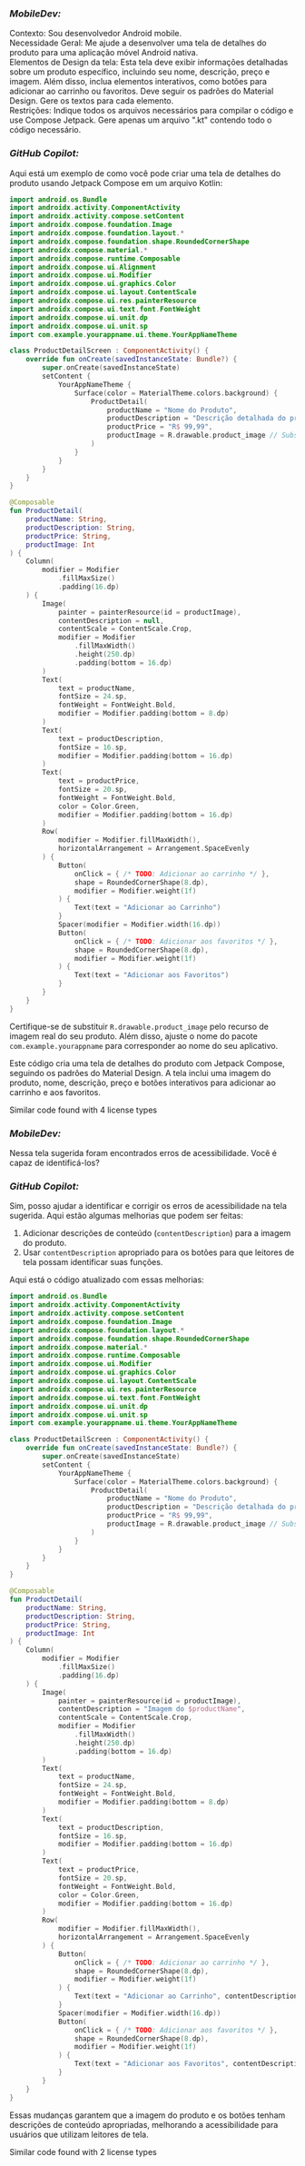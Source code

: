### *MobileDev:* 
Contexto: Sou desenvolvedor Android mobile.<br>
Necessidade Geral: Me ajude a desenvolver uma tela de detalhes do produto para uma aplicação móvel Android nativa.<br>
Elementos de Design da tela: Esta tela deve exibir informações detalhadas sobre um produto específico, incluindo seu nome, descrição, preço e imagem. Além disso, inclua elementos interativos, como botões para adicionar ao carrinho ou favoritos. Deve seguir os padrões do Material Design. Gere os textos para cada elemento.<br>
Restrições: Indique todos os arquivos necessários para compilar o código e use Compose Jetpack. Gere apenas um arquivo ".kt" contendo todo o código necessário.

### *GitHub Copilot:*
Aqui está um exemplo de como você pode criar uma tela de detalhes do produto usando Jetpack Compose em um arquivo Kotlin:

```kotlin
import android.os.Bundle
import androidx.activity.ComponentActivity
import androidx.activity.compose.setContent
import androidx.compose.foundation.Image
import androidx.compose.foundation.layout.*
import androidx.compose.foundation.shape.RoundedCornerShape
import androidx.compose.material.*
import androidx.compose.runtime.Composable
import androidx.compose.ui.Alignment
import androidx.compose.ui.Modifier
import androidx.compose.ui.graphics.Color
import androidx.compose.ui.layout.ContentScale
import androidx.compose.ui.res.painterResource
import androidx.compose.ui.text.font.FontWeight
import androidx.compose.ui.unit.dp
import androidx.compose.ui.unit.sp
import com.example.yourappname.ui.theme.YourAppNameTheme

class ProductDetailScreen : ComponentActivity() {
    override fun onCreate(savedInstanceState: Bundle?) {
        super.onCreate(savedInstanceState)
        setContent {
            YourAppNameTheme {
                Surface(color = MaterialTheme.colors.background) {
                    ProductDetail(
                        productName = "Nome do Produto",
                        productDescription = "Descrição detalhada do produto.",
                        productPrice = "R$ 99,99",
                        productImage = R.drawable.product_image // Substitua pelo seu recurso de imagem
                    )
                }
            }
        }
    }
}

@Composable
fun ProductDetail(
    productName: String,
    productDescription: String,
    productPrice: String,
    productImage: Int
) {
    Column(
        modifier = Modifier
            .fillMaxSize()
            .padding(16.dp)
    ) {
        Image(
            painter = painterResource(id = productImage),
            contentDescription = null,
            contentScale = ContentScale.Crop,
            modifier = Modifier
                .fillMaxWidth()
                .height(250.dp)
                .padding(bottom = 16.dp)
        )
        Text(
            text = productName,
            fontSize = 24.sp,
            fontWeight = FontWeight.Bold,
            modifier = Modifier.padding(bottom = 8.dp)
        )
        Text(
            text = productDescription,
            fontSize = 16.sp,
            modifier = Modifier.padding(bottom = 16.dp)
        )
        Text(
            text = productPrice,
            fontSize = 20.sp,
            fontWeight = FontWeight.Bold,
            color = Color.Green,
            modifier = Modifier.padding(bottom = 16.dp)
        )
        Row(
            modifier = Modifier.fillMaxWidth(),
            horizontalArrangement = Arrangement.SpaceEvenly
        ) {
            Button(
                onClick = { /* TODO: Adicionar ao carrinho */ },
                shape = RoundedCornerShape(8.dp),
                modifier = Modifier.weight(1f)
            ) {
                Text(text = "Adicionar ao Carrinho")
            }
            Spacer(modifier = Modifier.width(16.dp))
            Button(
                onClick = { /* TODO: Adicionar aos favoritos */ },
                shape = RoundedCornerShape(8.dp),
                modifier = Modifier.weight(1f)
            ) {
                Text(text = "Adicionar aos Favoritos")
            }
        }
    }
}
```

Certifique-se de substituir `R.drawable.product_image` pelo recurso de imagem real do seu produto. Além disso, ajuste o nome do pacote `com.example.yourappname` para corresponder ao nome do seu aplicativo.

Este código cria uma tela de detalhes do produto com Jetpack Compose, seguindo os padrões do Material Design. A tela inclui uma imagem do produto, nome, descrição, preço e botões interativos para adicionar ao carrinho e aos favoritos.

Similar code found with 4 license types

### *MobileDev:* 
Nessa tela sugerida foram encontrados erros de acessibilidade. Você é capaz de identificá-los?

### *GitHub Copilot:*
Sim, posso ajudar a identificar e corrigir os erros de acessibilidade na tela sugerida. Aqui estão algumas melhorias que podem ser feitas:

1. Adicionar descrições de conteúdo (`contentDescription`) para a imagem do produto.
2. Usar `contentDescription` apropriado para os botões para que leitores de tela possam identificar suas funções.

Aqui está o código atualizado com essas melhorias:

```kotlin
import android.os.Bundle
import androidx.activity.ComponentActivity
import androidx.activity.compose.setContent
import androidx.compose.foundation.Image
import androidx.compose.foundation.layout.*
import androidx.compose.foundation.shape.RoundedCornerShape
import androidx.compose.material.*
import androidx.compose.runtime.Composable
import androidx.compose.ui.Modifier
import androidx.compose.ui.graphics.Color
import androidx.compose.ui.layout.ContentScale
import androidx.compose.ui.res.painterResource
import androidx.compose.ui.text.font.FontWeight
import androidx.compose.ui.unit.dp
import androidx.compose.ui.unit.sp
import com.example.yourappname.ui.theme.YourAppNameTheme

class ProductDetailScreen : ComponentActivity() {
    override fun onCreate(savedInstanceState: Bundle?) {
        super.onCreate(savedInstanceState)
        setContent {
            YourAppNameTheme {
                Surface(color = MaterialTheme.colors.background) {
                    ProductDetail(
                        productName = "Nome do Produto",
                        productDescription = "Descrição detalhada do produto.",
                        productPrice = "R$ 99,99",
                        productImage = R.drawable.product_image // Substitua pelo seu recurso de imagem
                    )
                }
            }
        }
    }
}

@Composable
fun ProductDetail(
    productName: String,
    productDescription: String,
    productPrice: String,
    productImage: Int
) {
    Column(
        modifier = Modifier
            .fillMaxSize()
            .padding(16.dp)
    ) {
        Image(
            painter = painterResource(id = productImage),
            contentDescription = "Imagem do $productName",
            contentScale = ContentScale.Crop,
            modifier = Modifier
                .fillMaxWidth()
                .height(250.dp)
                .padding(bottom = 16.dp)
        )
        Text(
            text = productName,
            fontSize = 24.sp,
            fontWeight = FontWeight.Bold,
            modifier = Modifier.padding(bottom = 8.dp)
        )
        Text(
            text = productDescription,
            fontSize = 16.sp,
            modifier = Modifier.padding(bottom = 16.dp)
        )
        Text(
            text = productPrice,
            fontSize = 20.sp,
            fontWeight = FontWeight.Bold,
            color = Color.Green,
            modifier = Modifier.padding(bottom = 16.dp)
        )
        Row(
            modifier = Modifier.fillMaxWidth(),
            horizontalArrangement = Arrangement.SpaceEvenly
        ) {
            Button(
                onClick = { /* TODO: Adicionar ao carrinho */ },
                shape = RoundedCornerShape(8.dp),
                modifier = Modifier.weight(1f)
            ) {
                Text(text = "Adicionar ao Carrinho", contentDescription = "Botão para adicionar $productName ao carrinho")
            }
            Spacer(modifier = Modifier.width(16.dp))
            Button(
                onClick = { /* TODO: Adicionar aos favoritos */ },
                shape = RoundedCornerShape(8.dp),
                modifier = Modifier.weight(1f)
            ) {
                Text(text = "Adicionar aos Favoritos", contentDescription = "Botão para adicionar $productName aos favoritos")
            }
        }
    }
}
```

Essas mudanças garantem que a imagem do produto e os botões tenham descrições de conteúdo apropriadas, melhorando a acessibilidade para usuários que utilizam leitores de tela.

Similar code found with 2 license types

